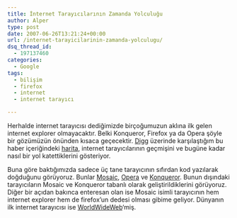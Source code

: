 ```yaml
---
title: İnternet Tarayıcılarının Zamanda Yolculuğu
author: Alper
type: post
date: 2007-06-26T13:21:24+00:00
url: /internet-tarayicilarinin-zamanda-yolculugu/
dsq_thread_id:
  - 197137460
categories:
  - Google
tags:
  - bilişim
  - firefox
  - internet
  - internet tarayıcı

---
```

Herhalde internet tarayıcısı dediğimizde birçoğumuzun aklına ilk gelen internet explorer olmayacaktır. Belki Konqueror, Firefox ya da Opera şöyle bir gözümüzün önünden kısaca geçecektir. [Digg][1] üzerinde karşılaştığım bu haber içeriğindeki [harita][2], internet tarayıcılarının geçmişini ve bugüne kadar nasıl bir yol katettiklerini gösteriyor.

Buna göre baktığımızda sadece üç tane tarayıcının sıfırdan kod yazılarak doğduğunu görüyoruz. Bunlar [Mosaic][3], [Opera][4] ve [Konqueror][5]. Bunun dışındaki tarayıcıların Mosaic ve Konqueror tabanlı olarak geliştirildiklerini görüyoruz. Diğer bir açıdan bakınca enteresan olan ise Mosaic isimli tarayıcının hem internet explorer hem de firefox&#8217;un dedesi olması gibime geliyor. Dünyanın ilk internet tarayıcısı ise [WorldWideWeb][6]&#8216;miş.

 [1]: https://digg.com/
 [2]: https://upload.wikimedia.org/wikipedia/commons/7/74/Timeline_of_web_browsers.svg
 [3]: https://en.wikipedia.org/wiki/Mosaic_%28web_browser%29
 [4]: https://en.wikipedia.org/wiki/Opera_%28Internet_suite%29
 [5]: https://en.wikipedia.org/wiki/Konqueror
 [6]: https://en.wikipedia.org/wiki/WorldWideWeb